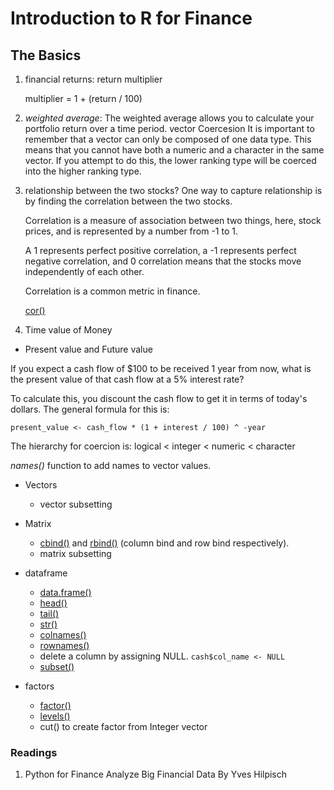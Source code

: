 # Introduction to R for Finance

## The Basics

1. financial returns: return multiplier

    multiplier = 1 + (return / 100)

2. *weighted average*: The weighted average allows you to calculate your portfolio return over a time period.
vector Coercesion
It is important to remember that a vector can only be composed of one data type. This means that you cannot have both a numeric and a character in the same vector. If you attempt to do this, the lower ranking type will be coerced into the higher ranking type.

3. relationship between the two stocks?
    One way to capture relationship is by finding the correlation between the two stocks. 
    
    Correlation is a measure of association between two things, here, stock prices, and is represented by a number from -1 to 1. 
    
    A 1 represents perfect positive correlation, a -1 represents perfect negative correlation, and 0 correlation means that the stocks move independently of each other. 
    
    Correlation is a common metric in finance.

    [cor()](https://www.rdocumentation.org/packages/stats/versions/3.3.1/topics/cor)

4. Time value of Money
  - Present value and Future value

  If you expect a cash flow of $100 to be received 1 year from now, what is the present value of that cash flow at a 5% interest rate? 

  To calculate this, you discount the cash flow to get it in terms of today's dollars. The general formula for this is:

  ```present_value <- cash_flow * (1 + interest / 100) ^ -year```

The hierarchy for coercion is:
logical < integer < numeric < character

*names()* function to add names to vector values.

- Vectors
  - vector subsetting

- Matrix
  - [cbind()](https://www.rdocumentation.org/packages/base/versions/3.3.2/topics/cbind) and [rbind()](https://www.rdocumentation.org/packages/base/versions/3.3.2/topics/cbind) (column bind and row bind respectively).
  - matrix subsetting

- dataframe
  - [data.frame()](https://www.rdocumentation.org/packages/base/versions/3.3.2/topics/data.frame)
  - [head()](https://www.rdocumentation.org/packages/utils/versions/3.3.2/topics/head)
  - [tail()](https://www.rdocumentation.org/packages/utils/versions/3.3.2/topics/head)
  - [str()](https://www.rdocumentation.org/packages/utils/versions/3.3.2/topics/str)
  - [colnames()](https://www.rdocumentation.org/packages/base/versions/3.3.2/topics/row%2Bcolnames)
  - [rownames()](https://www.rdocumentation.org/packages/base/versions/3.3.2/topics/row%2Bcolnames)
  - delete a column by assigning NULL. ``` cash$col_name <- NULL ```
  - [subset()](https://www.rdocumentation.org/packages/base/versions/3.3.2/topics/subset)

- factors
  - [factor()](https://www.rdocumentation.org/packages/base/versions/3.3.2/topics/factor)
  - [levels()](https://www.rdocumentation.org/packages/base/versions/3.3.2/topics/levels)
  - cut() to create factor from Integer vector
### Readings

1. Python for Finance Analyze Big Financial Data By Yves Hilpisch